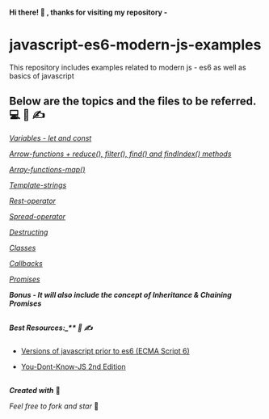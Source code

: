 #### Hi there! :wave: , thanks for visiting my repository -
# javascript-es6-modern-js-examples
This repository includes examples related to modern js - es6 as well as basics of javascript

## Below are the topics and the files to be referred. :computer: :book: :writing_hand:

[_Variables - let and const_ ](https://github.com/priyadarshu/javascript-es6-modern-js-examples/blob/main/variables.js)

[_Arrow-functions + reduce(), filter(), find() and findIndex() methods_ ](https://github.com/priyadarshu/javascript-es6-modern-js-examples/blob/main/arrowfunction.js)

[_Array-functions-map()_ ](https://github.com/priyadarshu/javascript-es6-modern-js-examples/blob/main/arrayfunctions.js)

[_Template-strings_ ](https://github.com/priyadarshu/javascript-es6-modern-js-examples/blob/main/templatestrings.js)

[_Rest-operator_ ](https://github.com/priyadarshu/javascript-es6-modern-js-examples/blob/main/restoperator.js)

[_Spread-operator_ ](https://github.com/priyadarshu/javascript-es6-modern-js-examples/blob/main/spreadoperator.js)

[_Destructing_ ](https://github.com/priyadarshu/javascript-es6-modern-js-examples/blob/main/destructing.js)

[_Classes_ ](https://github.com/priyadarshu/javascript-es6-modern-js-examples/blob/main/classes.js)

[_Callbacks_ ](https://github.com/priyadarshu/javascript-es6-modern-js-examples/blob/main/callbacks.js)

[_Promises_ ](https://github.com/priyadarshu/javascript-es6-modern-js-examples/blob/main/promises.js)


**_Bonus - It will also include the concept of Inheritance & Chaining Promises_**

##

##### Best Resources:_** :book: :writing_hand:


- [Versions of javascript prior to es6 (ECMA Script 6)](https://medium.com/@dupski/what-major-new-features-were-in-each-javascript-version-what-version-should-i-target-25526c498687)

-  [You-Dont-Know-JS 2nd Edition](https://github.com/priyadarshu/You-Dont-Know-JS)

##

##
**_Created with_** :gift_heart:

_Feel free to fork and star_ :handshake: